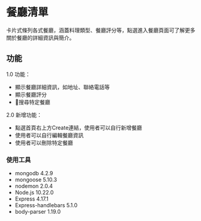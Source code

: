 # 餐廳清單
卡片式條列各式餐廳，涵蓋料理類型、餐廳評分等，點選進入餐廳頁面可了解更多關於餐廳的詳細資訊與簡介。

## 功能
1.0 功能：
- 顯示餐廳詳細資訊，如地址、聯絡電話等
- 顯示餐廳評分
- 搜尋特定餐廳

2.0 新增功能：
- 點選首頁右上方Create連結，使用者可以自行新增餐廳
- 使用者可以自行編輯餐廳資訊
- 使用者可以刪除特定餐廳

### 使用工具
- mongodb 4.2.9
- mongoose 5.10.3
- nodemon 2.0.4
- Node.js 10.22.0
- Express 4.17.1
- Express-handlebars 5.1.0
- body-parser 1.19.0